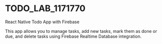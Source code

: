 # TODO_LAB_1171770

React Native Todo App with Firebase

This app allows you to manage tasks, add new tasks, mark them as done or due, and delete tasks using Firebase Realtime Database integration.
